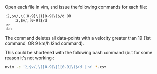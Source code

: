Open each file in vim, and issue the following commands for each file:
```vim
:2,$v/,\([0-9]\|1[0-9]\)$/d OR
    :2,$v/,[0-9]$/d
:w
:bn
```
The command deletes all data-points with a velocity greater than 19 (1st command) OR 9 km/h (2nd command). 

This could be shortened with the following bash command (but for some reason it's not working):
```bash
nvim -c '2,$v/,\([0-9]\|1[0-9]\)$/d | w' *.csv
```
